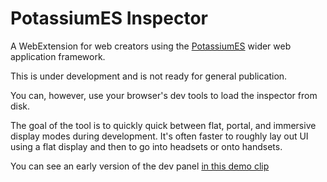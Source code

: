 # PotassiumES Inspector

A WebExtension for web creators using the [PotassiumES](https://potassiumes.org/) wider web application framework.

This is under development and is not ready for general publication.

You can, however, use your browser's dev tools to load the inspector from disk.

The goal of the tool is to quickly quick between flat, portal, and immersive display modes during development. It's often faster to roughly lay out UI using a flat display and then to go into headsets or onto handsets.

You can see an early version of the dev panel [in this demo clip](https://diode.zone/videos/watch/74588c99-7cc7-497b-8471-c13c3411851d)

